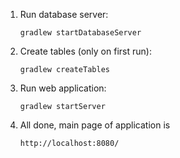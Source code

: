 1. Run database server:
    ```
    gradlew startDatabaseServer
    ```
    
2. Create tables (only on first run):
    ```
    gradlew createTables
    ```
    
3. Run web application:
    ```
    gradlew startServer
    ```
    
4. All done, main page of application is
    ```
    http://localhost:8080/
    ```